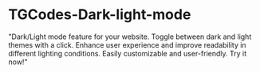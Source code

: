 # TGCodes-Dark-light-mode
"Dark/Light mode feature for your website. Toggle between dark and light themes with a click. Enhance user experience and improve readability in different lighting conditions. Easily customizable and user-friendly. Try it now!"
